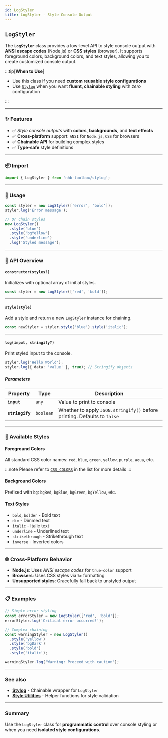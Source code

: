 ```yaml
---
id: LogStyler
title: LogStyler - Style Console Output
---
```


<!-- markdownlint-disable-file MD024 -->

## `LogStyler`

The **`LogStyler`** class provides a low-level API to style console output with **ANSI escape codes** (Node.js) or **CSS styles** (browser). It supports foreground colors, background colors, and text styles, allowing you to create customized console output.

:::tip[**When to Use**]

- Use this class if you need **custom reusable style configurations**
- Use [`Stylog`](/docs/utilities/misc/stylog) when you want **fluent, chainable styling** with *zero* configuration

:::

---

### ✨ Features

- ✅ *Style console outputs* with **colors**, **backgrounds**, and **text effects**
- ✅ **Cross-platform** support: `ANSI` for `Node.js`, `CSS` for browsers
- ✅ **Chainable API** for building complex styles
- ✅ **Type-safe** style definitions

---

### 📦 Import

```ts
import { LogStyler } from 'nhb-toolbox/stylog';
```

---

### 🚀 Usage

```ts
const styler = new LogStyler(['error', 'bold']);
styler.log('Error message');

// Or chain styles
new LogStyler()
  .style('blue')
  .style('bgYellow')
  .style('underline')
  .log('Styled message');
```

---

### 🔧 API Overview

#### `constructor(styles?)`

Initializes with optional array of initial styles.

```ts
const styler = new LogStyler(['red', 'bold']);
```

---

#### `style(style)`

Add a style and return a new `LogStyler` instance for chaining.

```ts
const newStyler = styler.style('blue').style('italic');
```

---

#### `log(input, stringify?)`

Print styled input to the console.

```ts
styler.log('Hello World');
styler.log({ data: 'value' }, true); // Stringify objects
```

##### Parameters

| Property        | Type      | Description                                                              |
| --------------- | --------- | ------------------------------------------------------------------------ |
| **`input`**     | `any`     | Value to print to console                                                |
| **`stringify`** | `boolean` | Whether to apply `JSON.stringify()` before printing. Defaults to `false` |

---

### 🎨 Available Styles

#### Foreground Colors

All standard CSS color names: `red`, `blue`, `green`, `yellow`, `purple`, `aqua`, etc.

:::note
Please refer to [`CSS_COLORS`](/docs/types/constants#available-constants) in the list for more details
:::

#### Background Colors

Prefixed with `bg`: `bgRed`, `bgBlue`, `bgGreen`, `bgYellow`, etc.

#### Text Styles

- `bold`, `bolder` - Bold text
- `dim` - Dimmed text
- `italic` - Italic text
- `underline` - Underlined text
- `strikethrough` - Strikethrough text
- `inverse` - Inverted colors

---

### 🌐 Cross-Platform Behavior

- **Node.js**: Uses *ANSI escape codes* for `true-color` support
- **Browsers**: Uses CSS styles via `%c` formatting
- **Unsupported styles**: Gracefully fall back to unstyled output

---

### 📋 Examples

```ts
// Simple error styling
const errorStyler = new LogStyler(['red', 'bold']);
errorStyler.log('Critical error occurred!');

// Complex chaining
const warningStyler = new LogStyler()
  .style('yellow')
  .style('bgDark')
  .style('bold')
  .style('italic');

warningStyler.log('Warning: Proceed with caution');
```

---

### See also

- [**Stylog**](/docs/utilities/misc/stylog) - Chainable wrapper for `LogStyler`
- [**Style Utilities**](/docs/utilities/misc/stylog-utils) - Helper functions for style validation

---

### Summary

Use the `LogStyler` class for **programmatic control** over console styling or when you need **isolated style configurations**.
